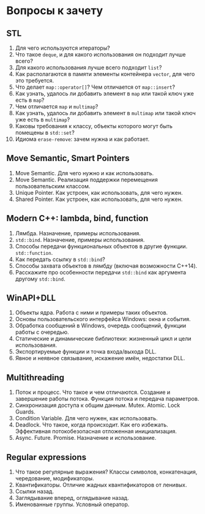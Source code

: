 # Вопросы к зачету

## STL
1. Для чего используются итераторы?
1. Что такое `deque`, и для какого использования он подходит лучше всего?
1. Для какого использования лучше всего подходит `list`?
1. Как располагаются в памяти элементы контейнера `vector`, для чего это требуется.
1. Что делает `map::operator[]`? Чем отличается от `map::insert`?
1. Как узнать, удалось ли добавить элемент в `map` или такой ключ уже есть в `map`?
1. Чем отличается `map` и `multimap`?
1. Как узнать, удалось ли добавить элемент в `multimap` или такой ключ уже есть в `multimap`?
1. Каковы требования к классу, объекты которого могут быть помещены в `std::set`?
1. Идиома `erase-remove`: зачем нужна и как работает.

## Move Semantic, Smart Pointers
1. Move Semantic. Для чего нужно и как использовать.
1. Move Semantic. Реализация поддержки перемещения пользовательским классом.
1. Unique Pointer. Как устроен, как использовать, для чего нужен.
1. Shared Pointer. Как устроен, как использовать, для чего нужен.

## Modern C++: lambda, bind, function
1. Лямбда. Назначение, примеры использования.
1. `std::bind`. Назначение, примеры использования.
1. Способы передачи функциональных объектов в другие функции. `std::function`.
1. Как передать ссылку в `std::bind`?
1. Способы захвата объектов в лямбду (включая возможности C++14).
1. Расскажите про особенности передачи `std::bind` как аргумента другому `std::bind`.

## WinAPI+DLL
1. Объекты ядра. Работа с ними и примеры таких объектов.
1. Основы пользовательского интерфейса Windows: окна и события.
1. Обработка сообщений в Windows, очередь сообщений, функции работы с очередью.
1. Статические и динамические библиотеки: жизненный цикл и цели использования.
1. Экспортируемые функции и точка входа/выхода DLL.
1. Явное и неявное связывание, искажение имён, недостатки DLL.

## Multithreading
1. Поток и процесс. Что такое и чем отличаются. Создание и завершение работы потока. Функция потока и передача параметров.
1. Синхронизация доступа к общим данным. Mutex. Atomic. Lock Guards.
1. Condition Variable. Для чего нужен, как использовать.
1. Deadlock. Что такое, когда происходит. Как его избежать. Эффективная потокобезопасная отложенная инициализация.
1. Async. Future. Promise. Назначение и использование.

## Regular expressions
1. Что такое регулярные выражения? Классы символов, конкатенация, чередование, модификаторы.
1. Квантификаторы. Отличие жадных квантификаторов от ленивых.
1. Ссылки назад.
1. Заглядывание вперед, оглядывание назад.
1. Именованные группы. Условный оператор.
